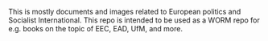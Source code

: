This is mostly documents and images related to European politics and Socialist International.
This repo is intended to be used as a WORM repo for e.g. books on the topic of EEC, EAD, UfM,
and more. 
